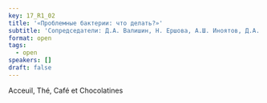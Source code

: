 ```yaml
---
key: 17_R1_02
title: '«Проблемные бактерии: что делать?»'
subtitle: 'Сопредседатели: Д.А. Валишин, Н. Ершова, А.Ш. Иноятов, Д.А. Попов'
format: open
tags:
  - open
speakers: []
draft: false
---
```

Acceuil, Thé, Café et Chocolatines